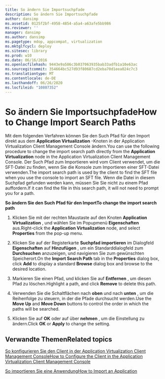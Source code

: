 ```yaml
---
title: So ändern Sie Importsuchpfade
description: So ändern Sie Importsuchpfade
author: dansimp
ms.assetid: 0125f2bf-4958-4854-a5a4-a63afe5bb986
ms.reviewer: ''
manager: dansimp
ms.author: dansimp
ms.pagetype: mdop, appcompat, virtualization
ms.mktglfcycl: deploy
ms.sitesec: library
ms.prod: w10
ms.date: 06/16/2016
ms.openlocfilehash: 9443e9a586c3b037063935bab33adfb1a10e63ac
ms.sourcegitcommit: 354664bc527d93f80687cd2eba70d1eea024c7c3
ms.translationtype: MT
ms.contentlocale: de-DE
ms.lasthandoff: 06/26/2020
ms.locfileid: "10807352"
---
```

# <span data-ttu-id="c9916-103">So ändern Sie Importsuchpfade</span><span class="sxs-lookup"><span data-stu-id="c9916-103">How to Change Import Search Paths</span></span>


<span data-ttu-id="c9916-104">Mit dem folgenden Verfahren können Sie den Such Pfad für den Import direkt aus dem **Application Virtualization** -Knoten in der Application Virtualization Client Management Console ändern.</span><span class="sxs-lookup"><span data-stu-id="c9916-104">You can use the following procedure to change the import search path directly from the **Application Virtualization** node in the Application Virtualization Client Management Console.</span></span> <span data-ttu-id="c9916-105">Der Such Pfad zum Importieren wird vom Client verwendet, um die SFT-Datei zu finden, wenn Sie die Konsole zum Importieren einer SFT-Datei verwenden.</span><span class="sxs-lookup"><span data-stu-id="c9916-105">The import search path is used by the client to find the SFT file when you use the console to import an SFT file.</span></span> <span data-ttu-id="c9916-106">Wenn die Datei in diesem Suchpfad gefunden werden kann, müssen Sie Sie nicht zu einem Pfad auffordern.</span><span class="sxs-lookup"><span data-stu-id="c9916-106">If it can find the file in this search path, it will not need to prompt you for a path.</span></span>

**<span data-ttu-id="c9916-107">So ändern Sie den Such Pfad für den Import</span><span class="sxs-lookup"><span data-stu-id="c9916-107">To change the import search path</span></span>**

1.  <span data-ttu-id="c9916-108">Klicken Sie mit der rechten Maustaste auf den Knoten **Application Virtualization** , und wählen Sie im Popupmenü **Eigenschaften** aus.</span><span class="sxs-lookup"><span data-stu-id="c9916-108">Right-click the **Application Virtualization** node, and select **Properties** from the pop-up menu.</span></span>

2.  <span data-ttu-id="c9916-109">Klicken Sie auf der Registerkarte **Suchpfad importieren** im Dialogfeld **Eigenschaften** auf **Hinzufügen** , um ein Standarddialogfeld zum **Durchsuchen** anzuzeigen, und navigieren Sie zum gewünschten Speicherort.</span><span class="sxs-lookup"><span data-stu-id="c9916-109">On the **Import Search Path** tab in the **Properties** dialog box, click **Add** to display a standard **Browse** dialog box and browse to the desired location.</span></span>

3.  <span data-ttu-id="c9916-110">Markieren Sie einen Pfad, und klicken Sie auf **Entfernen** , um diesen Pfad zu löschen.</span><span class="sxs-lookup"><span data-stu-id="c9916-110">Highlight a path, and click **Remove** to delete this path.</span></span>

4.  <span data-ttu-id="c9916-111">Verwenden Sie die Schaltflächen nach **oben** und nach **unten** , um die Reihenfolge zu steuern, in der die Pfade durchsucht werden.</span><span class="sxs-lookup"><span data-stu-id="c9916-111">Use the **Move Up** and **Move Down** buttons to control the order in which the paths will be searched.</span></span>

5.  <span data-ttu-id="c9916-112">Klicken Sie auf **OK** oder auf über **nehmen** , um die Einstellung zu ändern.</span><span class="sxs-lookup"><span data-stu-id="c9916-112">Click **OK** or **Apply** to change the setting.</span></span>

## <span data-ttu-id="c9916-113">Verwandte Themen</span><span class="sxs-lookup"><span data-stu-id="c9916-113">Related topics</span></span>


[<span data-ttu-id="c9916-114">So konfigurieren Sie den Client in der Application Virtualization Client Management Console</span><span class="sxs-lookup"><span data-stu-id="c9916-114">How to Configure the Client in the Application Virtualization Client Management Console</span></span>](how-to-configure-the-client-in-the-application-virtualization-client-management-console.md)

[<span data-ttu-id="c9916-115">So importieren Sie eine Anwendung</span><span class="sxs-lookup"><span data-stu-id="c9916-115">How to Import an Application</span></span>](how-to-import-an-application.md)

 

 





